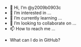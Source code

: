 - 👋 Hi, I’m @y2009b0903c
- 👀 I’m interested in ...
- 🌱 I’m currently learning ...
- 💞️ I’m looking to collaborate on ...
- 📫 How to reach me ...

<!---
y2009b0903c/y2009b0903c is a ✨ special ✨ repository because its `README.md` (this file) appears on your GitHub profile.
You can click the Preview link to take a look at your changes.
--->
- What can I do in GitHub?
